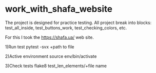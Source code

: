 # work_with_shafa_website
The project is designed for practice testing.
All project break into blocks: 
    test_all_inside, test_buttons_work,
    test_checking_colors, etc.

For this I took the https://shafa.ua/ web site.

  1)Run test
    pytest -svx +path to file

  2)Active environment
    source env/bin/activate

  3)Check tests
    flake8 test_len_elements/+file name
   